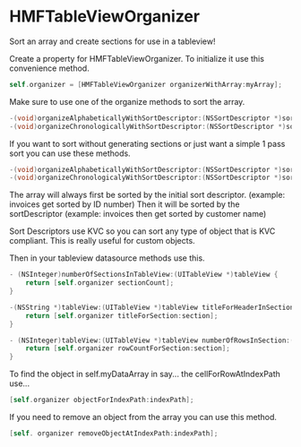 HMFTableViewOrganizer
====================

Sort an array and create sections for use in a tableview!

Create a property for HMFTableViewOrganizer.
To initialize it use this convenience method.

```objective-c
self.organizer = [HMFTableViewOrganizer organizerWithArray:myArray];
```

Make sure to use one of the organize methods to sort the array.

```objective-c
-(void)organizeAlphabeticallyWithSortDescriptor:(NSSortDescriptor *)sortDescriptor withInitialSortDescriptor:(NSSortDescriptor *)initialSortDescriptor;
-(void)organizeChronologicallyWithSortDescriptor:(NSSortDescriptor *)sortDescriptor withInitialSortDescriptor:(NSSortDescriptor *)initialSortDescriptor;
```

If you want to sort without generating sections or just want a simple 1 pass sort you can use these methods.

```objective-c
-(void)organizeAlphabeticallyWithSortDescriptor:(NSSortDescriptor *)sortDescriptor withSections:(BOOL)withSections;
-(void)organizeChronologicalyWithSortDescriptor:(NSSortDescriptor *)sortDescriptor withSections:(BOOL)withSections;
```

The array will always first be sorted by the initial sort descriptor. (example: invoices get sorted by ID number)
Then it will be sorted by the sortDescriptor (example: invoices then get sorted by customer name)

Sort Descriptors use KVC so you can sort any type of object that is KVC compliant. This is really useful for custom objects.

Then in your tableview datasource methods use this.
```objective-c
- (NSInteger)numberOfSectionsInTableView:(UITableView *)tableView {
    return [self.organizer sectionCount];
}

-(NSString *)tableView:(UITableView *)tableView titleForHeaderInSection:(NSInteger)section {
    return [self.organizer titleForSection:section];
}

- (NSInteger)tableView:(UITableView *)tableView numberOfRowsInSection:(NSInteger)section {
    return [self.organizer rowCountForSection:section];
}
```

To find the object in self.myDataArray in say... the cellForRowAtIndexPath use...

```objective-c
[self.organizer objectForIndexPath:indexPath];
```

If you need to remove an object from the array you can use this method.
```objective-c
[self. organizer removeObjectAtIndexPath:indexPath];
```
